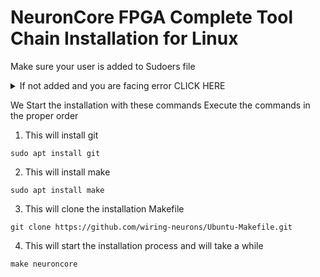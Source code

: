 # NeuronCore FPGA Complete Tool Chain Installation for Linux

Make sure your user is added to Sudoers file

<details>
<summary> If not added and you are facing error CLICK HERE </summary>
<br>

 Execute the following commands in order

 1.
 ```
 su -
 ```

 2.
 Replace username with the actual username

 ```
 sudo usermod -aG sudo username
 ```

 Now reboot your system
</details>

We Start the installation with these commands
Execute the commands in the proper order

1. This will install git
```
sudo apt install git
```

2. This will install make
```
sudo apt install make
```
3. This will clone the installation Makefile
```
git clone https://github.com/wiring-neurons/Ubuntu-Makefile.git
```
4. This will start the installation process and will take a while
```
make neuroncore
```

